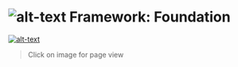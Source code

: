 # ![alt-text](https://i.pinimg.com/originals/ee/ea/90/eeea9015529afaebc3112903e6f66aff.jpg) <ceneter>Framework: Foundation</center>
[![alt-text](https://i.ibb.co/8r1msjD/view.png)](https://wietsegielen.github.io/framework-FTW/index.html "view page")
 > Click on image for page view
